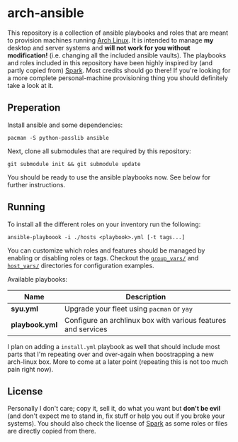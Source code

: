 # arch-ansible

This repository is a collection of ansible playbooks and roles that are meant to provision machines running [Arch Linux](https://archlinux.org). It is intended to manage **my** desktop and server systems and **will not work for you without modification!** (i.e. changing all the included ansible vaults). The playbooks and roles included in this repository have been highly inspired by (and partly copied from) [Spark](https://github.com/pigmonkey/spark). Most credits should go there! If you're looking for a more complete personal-machine provisioning thing you should definitely take a look at it.

## Preperation

Install ansible and some dependencies:

```
pacman -S python-passlib ansible
```

Next, clone all submodules that are required by this repository:

```
git submodule init && git submodule update
```

You should be ready to use the ansible playbooks now. See below for further instructions.

## Running

To install all the different roles on your inventory run the following:

```
ansible-playboook -i ./hosts <playbook>.yml [-t tags...]
```

You can customize which roles and features should be managed by enabling or disabling roles or tags. Checkout the [`group_vars/`](./group_vars) and [`host_vars/`](./host_vars) directories for configuration examples.

Available playbooks:

| Name             | Description                                                   |
|------------------|---------------------------------------------------------------|
| **syu.yml**      | Upgrade your fleet using `pacman` or `yay`                    |
| **playbook.yml** | Configure an archlinux box with various features and services |

I plan on adding a `install.yml` playbook as well that should include most parts that I'm repeating over and over-again when boostrapping a new arch-linux box. More to come at a later point (repeating this is not too much pain right now).

## License

Personally I don't care; copy it, sell it, do what you want but **don't be evil** (and don't expect me to stand in, fix stuff or help you out if you broke your systems). You should also check the license of [Spark](https://github.com/pigmonkey/spark) as some roles or files are directly copied from there.